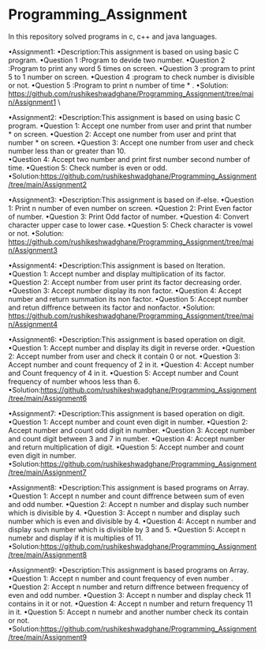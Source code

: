 # Programming_Assignment
In this repository solved programs in c, c++ and java languages.

•Assignment1:
    •Description:This assignment is based on using basic C program.
    •Question 1 :Program to devide two number.
    •Question 2 :Program to print any word 5 times on screen.
    •Question 3 :program to print 5 to 1 number on screen.
    •Question 4 :program to check number is divisible or not.
    •Question 5 :Program to print n number of time * .
•Solution: https://github.com/rushikeshwadghane/Programming_Assignment/tree/main/Assignment1  \

•Assignment2:
    •Description:This assignment is based on using basic C program.
    •Question 1: Accept one number from user and print that number * on screen.
    •Question 2: Accept one number from user and print that number * on screen.
    •Question 3: Accept one number from user and check number less than or greater than 10.   
    •Question 4: Accept two number and print first number second number of time.
    •Question 5: Check number is even or odd.
•Solution:https://github.com/rushikeshwadghane/Programming_Assignment/tree/main/Assignment2

•Assignment3:
    •Description:This assignment is based on if-else.
    •Question 1: Print n number of even number on screen.
    •Question 2: Print Even factor of number.
    •Question 3: Print Odd factor of number.
    •Question 4: Convert character upper case to lower case.
    •Question 5: Check character  is vowel or not.
•Solution: https://github.com/rushikeshwadghane/Programming_Assignment/tree/main/Assignment3

•Assignment4:
    •Description:This assignment is based on Iteration.
    •Question 1: Accept number and display multiplication of its factor.
    •Question 2: Accept  number from user print its factor decreasing order.
    •Question 3: Accept number display its non factor.
    •Question 4: Accept number and return summation its non factor. 
    •Question 5: Accept number and retun diffrence between its factor and nonfactor.
•Solution: https://github.com/rushikeshwadghane/Programming_Assignment/tree/main/Assignment4    

•Assignment6:
    •Description:This assignment is based operation on digit.
    •Question 1: Accept number and display its digit in reverse order.
    •Question 2: Accept  number from user and check it contain 0 or not.
    •Question 3: Accept number and count frequency of 2 in it.
    •Question 4: Accept  number and Count frequency of 4 in it. 
    •Question 5: Accept number and Count frequency of number whoos less than 6.
•Solution:https://github.com/rushikeshwadghane/Programming_Assignment/tree/main/Assignment6

•Assignment7:
    •Description:This assignment is based operation on digit.
    •Question 1: Accept number and count even digit in number.
    •Question 2: Accept number and count odd digit in number.
    •Question 3: Accept number and count  digit between 3 and 7 in number.
    •Question 4: Accept number and return multiplication of digit.
    •Question 5: Accept number and count even digit in number.
•Solution:https://github.com/rushikeshwadghane/Programming_Assignment/tree/main/Assignment7


•Assignment8:
    •Description:This assignment is based programs on Array.
    •Question 1: Accept n  number and count  diffrence between sum of even and odd number.
    •Question 2: Accept n  number and display such number which is divisible by 4.
    •Question 3: Accept n  number and display such number which is even and divisible by 4.
    •Question 4: Accept n  number and display such number which is  divisible by 3 and 5.
    •Question 5: Accept n numebr and display if it is multiplies of 11.        
•Solution:https://github.com/rushikeshwadghane/Programming_Assignment/tree/main/Assignment8

•Assignment9:
    •Description:This assignment is based programs on Array.
    •Question 1: Accept n  number and count  frequency of even number  .
    •Question 2: Accept n  number and return diffrence between frequency of even and odd number.
    •Question 3: Accept n  number and display check 11 contains in it or not.
    •Question 4: Accept n  number and return frequency 11 in it.
    •Question 5: Accept n numebr and another number check its contain or not.        
•Solution:https://github.com/rushikeshwadghane/Programming_Assignment/tree/main/Assignment9



